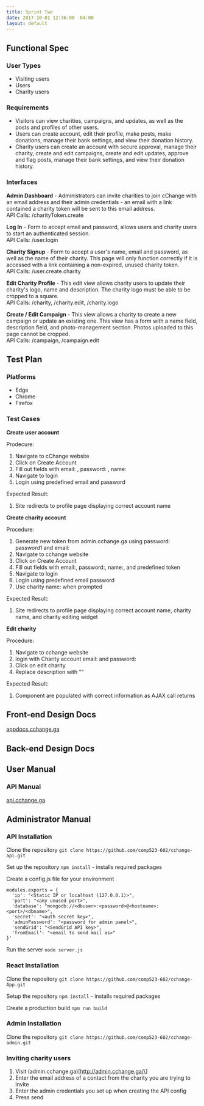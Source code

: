 ```yaml
---
title: Sprint Two
date: 2017-10-01 12:36:00 -04:00
layout: default
---
```


## Functional Spec

### User Types

* Visiting users
* Users
* Charity users

### Requirements

* Visitors can view charities, campaigns, and updates, as well as the posts and profiles of other users.
* Users can create account, edit their profile, make posts, make donations, manage their bank settings, and view their donation history.
* Charity users can create an account with secure approval, manage their charity, create and edit campaigns, create and edit updates, approve and flag posts, manage their bank settings, and view their donation history.

### Interfaces

**Admin Dashboard** - Administrators can invite charities to join cChange with an email address and their admin credentials - an email with a link contained a charity token will be sent to this email address.  
API Calls: /charityToken.create

**Log In** - Form to accept email and password, allows users and charity users to start an authenticated session.  
API Calls: /user.login

**Charity Signup** - Form to accept a user's name, email and password, as well as the name of their charity. This page will only function correctly if it is accessed with a link containing a non-expired, unused charity token.  
API Calls: /user.create.charity

**Edit Charity Profile** - This edit view allows charity users to update their charity's logo, name and description. The charity logo must be able to be cropped to a square.  
API Calls: /charity, /charity.edit, /charity.logo

**Create / Edit Campaign** - This view allows a charity to create a new campaign or update an existing one. This view has a form with a name field, description field, and photo-management section. Photos uploaded to this page cannot be cropped.  
API Calls: /campaign, /campaign.edit

## Test Plan

### Platforms

* Edge
* Chrome
* Firefox

### Test Cases

**Create user account**

Prodecure:  
1. Navigate to cChange website
2. Click on Create Account
3. Fill out fields with email: , password: , name:
4. Navigate to login
5. Login using predefined email and password

Expected Result:  
1. Site redirects to profile page displaying correct account name

**Create charity account**

Procedure:  
1. Generate new token from admin.cchange.ga using password: password1 and email:
2. Navigate to cchange website
3. Click on Create Account
4. Fill out fields with email:, password:, name:, and predefined token
5. Navigate to login
6. Login using predefined email password
7. Use charity name: when prompted

Expected Result:  
1. Site redirects to profile page displaying correct account name, charity name, and charity editing widget

**Edit charity**

Procedure:  
1. Navigate to cchange website
2. login with Charity account email: and password:
3. Click on edit charity
4. Replace description with ""

Expected Result:  
1. Component are populated with correct information as AJAX call returns

## Front-end Design Docs
[appdocs.cchange.ga](http://appdocs.cchange.ga)

## Back-end Design Docs


## User Manual

### API Manual
[api.cchange.ga](http://api.cchange.ga)

## Administrator Manual

### API Installation
Clone the repository
`git clone https://github.com/comp523-602/cchange-api.git`

Set up the repository
`npm install` - installs required packages

Create a config.js file for your environment
```
modules.exports = {
  'ip': "<Static IP or localhost (127.0.0.1)>",
  'port': "<any unused port>",
  'database': "mongodb://<dbuser>:<password>@<hostname>:<port>/<dbname>",
  'secret': "<auth secret key>",
  'adminPassword': "<password for admin panel>",
  'sendGrid': "<SendGrid API key>",
  'fromEmail': "<email to send mail as>"
}'
```

Run the server
`node server.js`

### React Installation
Clone the repository
`git clone https://github.com/comp523-602/cchange-App.git`

Setup the repository
`npm install` - installs required packages

Create a production build
`npm run build`

### Admin Installation
Clone the repository
`git clone https://github.com/comp523-602/cchange-admin.git`

### Inviting charity users
1. Visit (admin.cchange.ga)\[http://admin.cchange.ga/\]
2. Enter the email address of a contact from the charity you are trying to invite
3. Enter the admin credentials you set up when creating the API config
4. Press send